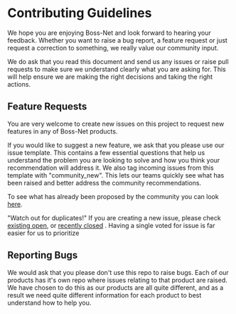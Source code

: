 # Contributing Guidelines

We hope you are enjoying Boss-Net and look forward to hearing your feedback. Whether you want to raise a bug report, a feature request or just request a correction to something, we really value our community input.

We do ask that you read this document and send us any issues or raise pull requests to make sure we understand clearly what you are asking for. This will help ensure we are making the right decisions and taking the right actions.

## Feature Requests

You are very welcome to create new issues on this project to request new features in any of Boss-Net products.

If you would like to suggest a new feature, we ask that you please use our issue template. This contains a few essential questions that help us understand the problem you are looking to solve and how you think your recommendation will address it. We also tag incoming issues from this template with "community_new". This lets our teams quickly see what has been raised and better address the community recommendations.

To see what has already been proposed by the community you can look [here](https://github.com/boss-net/roadmap/labels/community_new).

"Watch out for duplicates!" If you are creating a new issue, please check [existing open](https://github.com/boss-netroadmap/issues), or [recently closed](https://github.com/boss-net/roadmap/issues?utf8=%E2%9C%93&q=is%3Aissue%20is%3Aclosed%20) . Having a single voted for issue is far easier for us to prioritize 

## Reporting Bugs

We would ask that you please don't use this repo to raise bugs. Each of our products has it's own repo where issues relating to that product are raised. We have chosen to do this as our products are all quite different, and as a result we need quite different information for each product to best understand how to help you.
